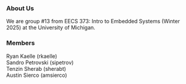 ### About Us
We are group #13 from EECS 373: Intro to Embedded Systems (Winter 2025) at the University of Michigan.
### Members
Ryan Kaelle (rkaelle)  
Sandro Petrovski (sipetrov)  
Tenzin Sherab (sherabt)  
Austin Sierco (amsierco)  

